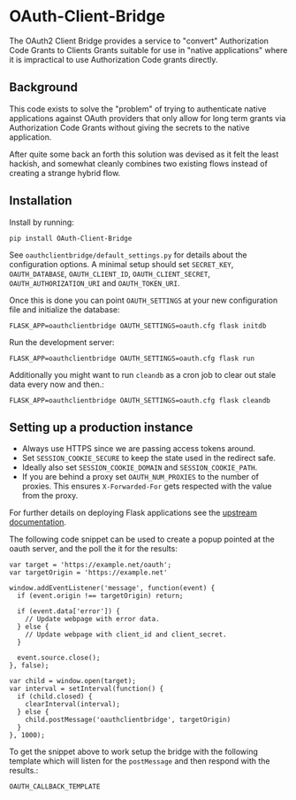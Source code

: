 # OAuth-Client-Bridge

The OAuth2 Client Bridge provides a service to "convert" Authorization
Code Grants to Clients Grants suitable for use in "native applications"
where it is impractical to use Authorization Code grants directly.

## Background

This code exists to solve the "problem" of trying to authenticate native
applications against OAuth providers that only allow for long term
grants via Authorization Code Grants without giving the secrets to the
native application.

After quite some back an forth this solution was devised as it felt the
least hackish, and somewhat cleanly combines two existing flows instead
of creating a strange hybrid flow.

## Installation

Install by running:

    pip install OAuth-Client-Bridge

See `oauthclientbridge/default_settings.py` for details about the
configuration options. A minimal setup should set `SECRET_KEY`,
`OAUTH_DATABASE`, `OAUTH_CLIENT_ID`, `OAUTH_CLIENT_SECRET`,
`OAUTH_AUTHORIZATION_URI` and `OAUTH_TOKEN_URI`.

Once this is done you can point `OAUTH_SETTINGS` at your new
configuration file and initialize the database:

    FLASK_APP=oauthclientbridge OAUTH_SETTINGS=oauth.cfg flask initdb

Run the development server:

    FLASK_APP=oauthclientbridge OAUTH_SETTINGS=oauth.cfg flask run

Additionally you might want to run `cleandb` as a cron job to clear out
stale data every now and then.:

    FLASK_APP=oauthclientbridge OAUTH_SETTINGS=oauth.cfg flask cleandb

## Setting up a production instance

-   Always use HTTPS since we are passing access tokens around.
-   Set `SESSION_COOKIE_SECURE` to keep the state used in the redirect
    safe.
-   Ideally also set `SESSION_COOKIE_DOMAIN` and `SESSION_COOKIE_PATH`.
-   If you are behind a proxy set `OAUTH_NUM_PROXIES` to the number of
    proxies. This ensures `X-Forwarded-For` gets respected with the
    value from the proxy.

For further details on deploying Flask applications see the [upstream
documentation][].

The following code snippet can be used to create a popup pointed at the
oauth server, and the poll the it for the results:

    var target = 'https://example.net/oauth';
    var targetOrigin = 'https://example.net'

    window.addEventListener('message', function(event) {
      if (event.origin !== targetOrigin) return;

      if (event.data['error']) {
        // Update webpage with error data.
      } else {
        // Update webpage with client_id and client_secret.
      }

      event.source.close();
    }, false);

    var child = window.open(target);
    var interval = setInterval(function() {
      if (child.closed) {
        clearInterval(interval);
      } else {
        child.postMessage('oauthclientbridge', targetOrigin)
      }
    }, 1000);

To get the snippet above to work setup the bridge with the following
template which will listen for the `postMessage` and then respond with
the results.:

    OAUTH_CALLBACK_TEMPLATE

  [upstream documentation]: http://flask.pocoo.org/docs/latest/deploying/
